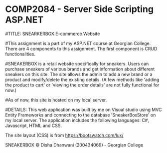 # COMP2084 - Server Side Scripting ASP.NET

#TITLE: SNEARKERBOX E-commerce Website

#This assignment is a part of my ASP.NET course at Georgian College. There are 4 components to this assignment. 
The first component is CRUD functionalities.

#SNEAKERBOX is a retail website specifically for sneakers. Users can purchase sneakers of various brands and get information about different sneakers on this site. The site allows the admin to add a new brand or a product and modify/delete the existing details. (A few methods like 'adding the product to cart' or 'viewing the order details' are not fully functional for now.)

#As of now, this site is hosted on my local server. 

#DETAILS:
This web application was built by me on Visual studio using MVC Entity Frameworks and connecting to the database 'SneakerBoxStore' on my local server.
The application includes the following languages: C#, Javascript, HTML and CSS.

The site layout (CSS) is from https://bootswatch.com/lux/ 

SNEAKERBOX © Disha Dhanwani (200434069) - Georgian College
